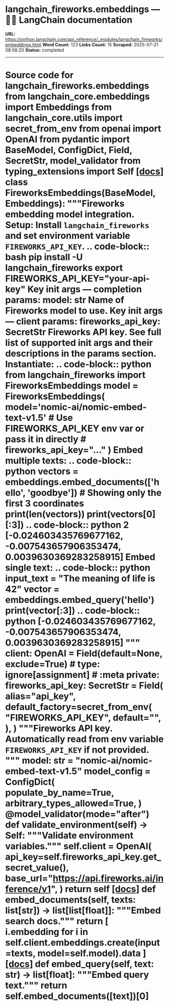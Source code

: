 # langchain_fireworks.embeddings — 🦜🔗 LangChain  documentation

**URL:** https://python.langchain.com/api_reference/_modules/langchain_fireworks/embeddings.html
**Word Count:** 123
**Links Count:** 15
**Scraped:** 2025-07-21 08:58:20
**Status:** completed

---

# Source code for langchain\_fireworks.embeddings               from langchain_core.embeddings import Embeddings     from langchain_core.utils import secret_from_env     from openai import OpenAI     from pydantic import BaseModel, ConfigDict, Field, SecretStr, model_validator     from typing_extensions import Self                              [[docs]](https://python.langchain.com/api_reference/fireworks/embeddings/langchain_fireworks.embeddings.FireworksEmbeddings.html#langchain_fireworks.embeddings.FireworksEmbeddings)     class FireworksEmbeddings(BaseModel, Embeddings):         """Fireworks embedding model integration.              Setup:                  Install ``langchain_fireworks`` and set environment variable             ``FIREWORKS_API_KEY``.                  .. code-block:: bash                      pip install -U langchain_fireworks                 export FIREWORKS_API_KEY="your-api-key"              Key init args — completion params:             model: str                 Name of Fireworks model to use.              Key init args — client params:             fireworks_api_key: SecretStr                 Fireworks API key.              See full list of supported init args and their descriptions in the params section.              Instantiate:                  .. code-block:: python                      from langchain_fireworks import FireworksEmbeddings                      model = FireworksEmbeddings(                     model='nomic-ai/nomic-embed-text-v1.5'                     # Use FIREWORKS_API_KEY env var or pass it in directly                     # fireworks_api_key="..."                 )              Embed multiple texts:                  .. code-block:: python                      vectors = embeddings.embed_documents(['hello', 'goodbye'])                 # Showing only the first 3 coordinates                 print(len(vectors))                 print(vectors[0][:3])                  .. code-block:: python                      2                 [-0.024603435769677162, -0.007543657906353474, 0.0039630369283258915]              Embed single text:                  .. code-block:: python                      input_text = "The meaning of life is 42"                 vector = embeddings.embed_query('hello')                 print(vector[:3])                  .. code-block:: python                      [-0.024603435769677162, -0.007543657906353474, 0.0039630369283258915]         """              client: OpenAI = Field(default=None, exclude=True)  # type: ignore[assignment] # :meta private:         fireworks_api_key: SecretStr = Field(             alias="api_key",             default_factory=secret_from_env(                 "FIREWORKS_API_KEY",                 default="",             ),         )         """Fireworks API key.              Automatically read from env variable ``FIREWORKS_API_KEY`` if not provided.         """         model: str = "nomic-ai/nomic-embed-text-v1.5"              model_config = ConfigDict(             populate_by_name=True,             arbitrary_types_allowed=True,         )              @model_validator(mode="after")         def validate_environment(self) -> Self:             """Validate environment variables."""             self.client = OpenAI(                 api_key=self.fireworks_api_key.get_secret_value(),                 base_url="https://api.fireworks.ai/inference/v1",             )             return self                         [[docs]](https://python.langchain.com/api_reference/fireworks/embeddings/langchain_fireworks.embeddings.FireworksEmbeddings.html#langchain_fireworks.embeddings.FireworksEmbeddings.embed_documents)         def embed_documents(self, texts: list[str]) -> list[list[float]]:             """Embed search docs."""             return [                 i.embedding                 for i in self.client.embeddings.create(input=texts, model=self.model).data             ]                                        [[docs]](https://python.langchain.com/api_reference/fireworks/embeddings/langchain_fireworks.embeddings.FireworksEmbeddings.html#langchain_fireworks.embeddings.FireworksEmbeddings.embed_query)         def embed_query(self, text: str) -> list[float]:             """Embed query text."""             return self.embed_documents([text])[0]